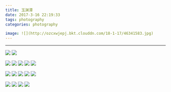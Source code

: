 ```yaml
---
title: 玉渊潭
date: 2017-3-16 22:19:33
tags: photography
categories: photography

image: ![](http://ozcxwjepj.bkt.clouddn.com/18-1-17/46341583.jpg)
---
```

******
<!--more-->

![](http://ozcxwjepj.bkt.clouddn.com/18-1-17/46341583.jpg)
![](http://ozcxwjepj.bkt.clouddn.com/18-1-17/62995934.jpg)


![](http://ozcxwjepj.bkt.clouddn.com/18-1-17/7591145.jpg)
![](http://ozcxwjepj.bkt.clouddn.com/18-1-17/83360044.jpg)
![](http://ozcxwjepj.bkt.clouddn.com/18-1-17/81784801.jpg)
![](http://ozcxwjepj.bkt.clouddn.com/18-1-17/19652202.jpg)
![](http://ozcxwjepj.bkt.clouddn.com/18-1-17/51842105.jpg)

![](http://ozcxwjepj.bkt.clouddn.com/18-1-17/94208049.jpg)
![](http://ozcxwjepj.bkt.clouddn.com/18-1-17/91919603.jpg)
![](http://ozcxwjepj.bkt.clouddn.com/18-1-17/50245691.jpg)
![](http://ozcxwjepj.bkt.clouddn.com/18-1-17/55622983.jpg)
![](http://ozcxwjepj.bkt.clouddn.com/18-1-17/20286436.jpg)

![](http://ozcxwjepj.bkt.clouddn.com/18-1-17/86491719.jpg)
![](http://ozcxwjepj.bkt.clouddn.com/18-1-17/19659161.jpg)
![](http://ozcxwjepj.bkt.clouddn.com/18-1-17/46389702.jpg)
![](http://ozcxwjepj.bkt.clouddn.com/18-1-17/33544595.jpg)
